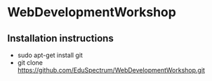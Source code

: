 # WebDevelopmentWorkshop

## Installation instructions

- sudo apt-get install git
- git clone https://github.com/EduSpectrum/WebDevelopmentWorkshop.git